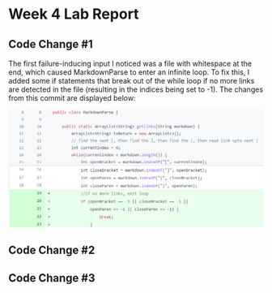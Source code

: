# Week 4 Lab Report
## Code Change #1
The first failure-inducing input I noticed was a file with whitespace at the end, which caused MarkdownParse to enter an infinite loop. To fix this, I added some if statements that break out of the while loop if no more links are detected in the file (resulting in the indices being set to -1). The changes from this commit are displayed below:

![Image1](week4pic1.PNG) 

## Code Change #2


## Code Change #3
